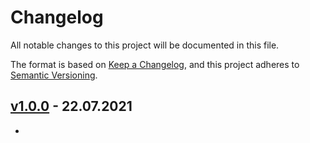 # Changelog

All notable changes to this project will be documented in this file.

The format is based on [Keep a Changelog](https://keepachangelog.com/en/1.0.0/),
and this project adheres to [Semantic Versioning](https://semver.org/spec/v2.0.0.html).

## [v1.0.0] - 22.07.2021

-

[v1.0.0]: https://github.com/denisvasilik/binalyzer-patch/releases/tag/v1.0.0
[Unreleased]: https://github.com/denisvasilik/binalyzer-patch